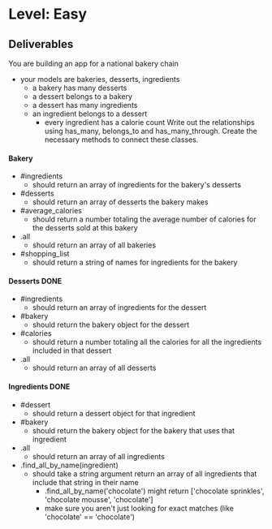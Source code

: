 # Level: Easy

## Deliverables
You are building an app for a national bakery chain
- your models are bakeries, desserts, ingredients
  - a bakery has many desserts
  - a dessert belongs to a bakery
  - a dessert has many ingredients
  - an ingredient belongs to a dessert
    - every ingredient has a calorie count
Write out the relationships using has_many, belongs_to and has_many_through. Create the necessary methods to connect these classes.

#### Bakery
- #ingredients
  - should return an array of ingredients for the bakery's desserts
- #desserts
  - should return an array of desserts the bakery makes
- #average_calories
  - should return a number totaling the average number of calories for the desserts sold at this bakery
- .all
  - should return an array of all bakeries
- #shopping_list
  - should return a string of names for ingredients for the bakery

#### Desserts DONE
  - #ingredients
    - should return an array of ingredients for the dessert
  - #bakery
    - should return the bakery object for the dessert
  - #calories
    - should return a number totaling all the calories for all the ingredients included in that dessert
  - .all
    - should return an array of all desserts

#### Ingredients DONE
  - #dessert
    - should return a dessert object for that ingredient
  - #bakery
    - should return the bakery object for the bakery that uses that ingredient
  - .all
    - should return an array of all ingredients
  - .find_all_by_name(ingredient)
    - should take a string argument return an array of all ingredients that include that string in their name
      - .find_all_by_name('chocolate') might return ['chocolate sprinkles', 'chocolate mousse', 'chocolate']
      - make sure you aren't just looking for exact matches (like 'chocolate' == 'chocolate')
